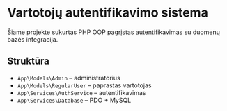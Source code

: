 # Vartotojų autentifikavimo sistema

Šiame projekte sukurtas PHP OOP pagrįstas autentifikavimas su duomenų bazės integracija.

## Struktūra

- `App\Models\Admin` – administratorius
- `App\Models\RegularUser` – paprastas vartotojas
- `App\Services\AuthService` – autentifikavimas
- `App\Services\Database` – PDO + MySQL
